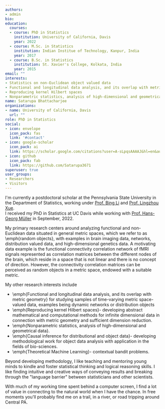 ```yaml
---
authors:
- admin
bio:
education:
  courses:
  - course: PhD in Statistics 
    institution: University of California, Davis
    year: 2022
  - course: M.Sc. in Statistics
    institution: Indian Institue of Technology, Kanpur, India 
    year: 2017
  - course: B.Sc. in Statistics
    institution: St. Xavier's College, Kolkata, India
    year: 2015
email: ""
interests:
- Statistics on non-Euclidean object valued data
- Functional and longitudinal data analysis, and its overlap with metric geometry
- Reproducing kernel Hilbert spaces
- Nonparametric statistics, analysis of high-dimensional and geometrical data
name: Satarupa Bhattacharjee
organizations:
- name: University of California, Davis
  url: ""
role: PhD in Statistics
social:
- icon: envelope
  icon_pack: fas
  link: '#contact'
- icon: google-scholar
  icon_pack: ai
  link: https://scholar.google.com/citations?user=A-sLpqsAAAAJ&hl=en&authuser=1
- icon: github
  icon_pack: fab
  link: https://github.com/Satarupa3671
superuser: true
user_groups:
- Researchers
- Visitors
---
```


I'm currently a postdoctoral scholar at the Pennsylvania State University in the Department of Statistics, working under [Prof. Bing Li](https://science.psu.edu/stat/people/bxl9) and [Prof. Lingzhou Xue](https://lingzhou-xue.github.io/).  
I received my PhD in Statistics at UC Davis while working with [Prof. Hans-Georg Müller](https://anson.ucdavis.edu/~mueller/) in September, 2022. 

My primary research centers around analyzing functional and non-Euclidean data situated in general metric spaces, which we refer to as \emph{random objects},  with examples in brain imaging data, networks, distribution valued data, and high-dimensional genetics data.
A motivating data example is the functional connectivity correlation network of fMRI signals represented as correlation matrices between the different nodes of the brain, which reside in a space that is not linear and there is no concept of direction. However, the connectivity correlation matrices can be perceived as random objects in a metric space, endowed with a suitable metric.

My other research interests include
- \emph{Functional and longitudinal data analysis, and its overlap with metric geometry} for studying samples of time-varying metric space-valued data, examples being dynamic networks or distribution objects
- \emph{Reproducing kernel Hilbert spaces}- developing abstract mathematical and computational methods for infinite dimensional data in connection with metric geometry and sufficient dimension reduction.
- \emph{Nonparametric statistics, analysis of high-dimensional and geometrical data}.
- \emph{Causal inference for distributional and object data}- developing methodological work for object data analysis with application in the fields of bio-sciences.
- \emph{Theoretical Machine Learning}- contextual bandit problems.

<!---Broadly, I am interested in the treatment of complex structured data whose geometries thwart traditional, off-the-shelf statistical methods. In particular I am attracted to questions concerning functional data, especially when the functions are multivariate, contaminated by warping, or subject to constraints, as in the case of densities or monotonic curves. I am also a contributor and past maintainer of the R package [fdapace](https://cran.r-project.org/web/packages/fdapace/index.html). 

A motivating example for much of my work arises in the study of human growth curves, in which several body measurements are tracked from infancy to adulthood. In my PhD, my methodological projects involved identifying systematic phase variation in growth spurts across both individuals and different modalities of growth (e.g. arms, legs, spine). My research approaches this problem by exploring models which can quantify intercomponent time dynamics for multivariate functional data, like time warping and time shifting frameworks. --->

Beyond developing methodology, I like teaching and mentoring young minds to kindle and foster statistical thinking and logical reasoning skills. I like finding intuitive and creative ways of conveying results and breaking through the "language barrier" between statisticians and other scientists. 


With much of my working time spent behind a computer screen, I find a lot of value in connecting to the natural world when I have the chance. In free moments you'll probably find me on a trail, in a river, or road tripping around Central PA.

<!--- Since coming to Davis I've become somewhat of an amateur naturalist and developed an interest in citizen science projects. --->


